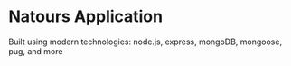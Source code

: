 # Natours Application

Built using modern technologies: node.js, express, mongoDB, mongoose, pug, and more
